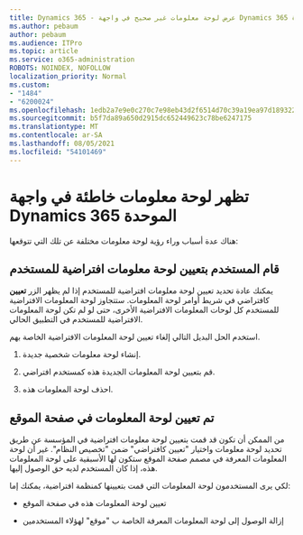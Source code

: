 ```yaml
---
title: Dynamics 365 - عرض لوحة معلومات غير صحيح في واجهة Dynamics 365 الموحدة
ms.author: pebaum
author: pebaum
ms.audience: ITPro
ms.topic: article
ms.service: o365-administration
ROBOTS: NOINDEX, NOFOLLOW
localization_priority: Normal
ms.custom:
- "1484"
- "6200024"
ms.openlocfilehash: 1edb2a7e9e0c270c7e98eb43d2f6514d70c39a19ea97d189322ca387b6842a18
ms.sourcegitcommit: b5f7da89a650d2915dc652449623c78be6247175
ms.translationtype: MT
ms.contentlocale: ar-SA
ms.lasthandoff: 08/05/2021
ms.locfileid: "54101469"
---
```

# <a name="wrong-dashboard-shows-in-dynamics-365-unified-interface"></a>تظهر لوحة معلومات خاطئة في واجهة Dynamics 365 الموحدة

هناك عدة أسباب وراء رؤية لوحة معلومات مختلفة عن تلك التي تتوقعها:

## <a name="the-user-has-set-a-user-default-dashboard"></a>قام المستخدم بتعيين لوحة معلومات افتراضية للمستخدم 

يمكنك عادة تحديد تعيين لوحة معلومات افتراضية للمستخدم إذا لم يظهر الزر **تعيين** كافتراضي في شريط أوامر لوحة المعلومات. ستتجاوز لوحة المعلومات الافتراضية للمستخدم كل لوحات المعلومات الافتراضية الأخرى، حتى لو لم تكن لوحة المعلومات الافتراضية للمستخدم في التطبيق الحالي.

استخدم الحل البديل التالي إلغاء تعيين لوحة المعلومات الافتراضية الخاصة بهم.

1. إنشاء لوحة معلومات شخصية جديدة.

2. قم بتعيين لوحة المعلومات الجديدة هذه كمستخدم افتراضي.

3. احذف لوحة المعلومات هذه.

## <a name="the-dashboard-is-set-in-the-sitemap"></a>تم تعيين لوحة المعلومات في صفحة الموقع

من الممكن أن تكون قد قمت بتعيين لوحة معلومات افتراضية في المؤسسة عن طريق تحديد لوحة معلومات واختيار "تعيين كافتراضي" ضمن "تخصيص النظام". غير أن لوحة المعلومات المعرفة في مصمم صفحة الموقع ستكون لها الأسبقية على لوحة المعلومات هذه، إذا كان المستخدم لديه حق الوصول إليها.

لكي يرى المستخدمون لوحة المعلومات التي قمت بتعيينها كمنظمة افتراضية، يمكنك إما:

* تعيين لوحة المعلومات هذه في صفحة الموقع

* إزالة الوصول إلى لوحة المعلومات المعرفة الخاصة ب "موقع" لهؤلاء المستخدمين
